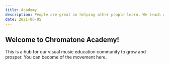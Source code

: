 ```yaml
---
title: Academy
description: People are great in helping other people learn. We teach and inspire diving deep on music.
date: 2021-06-05
---
```


## Welcome to Chromatone Academy!

This is a hub for our visual music education community to grow and prosper. You can become of the movement here.

<MainPage />
